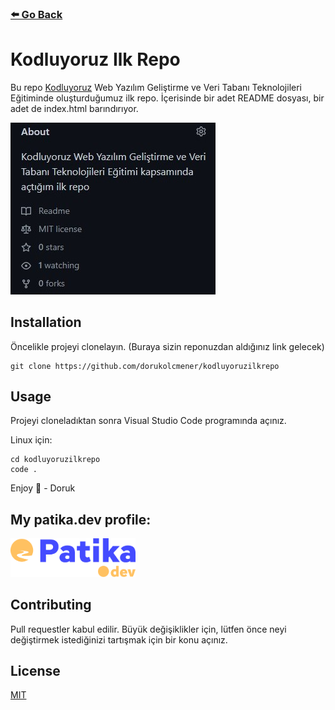### [⬅️ Go Back](../../README.md)

# Kodluyoruz Ilk Repo

Bu repo [Kodluyoruz](https://app.patika.dev/courses/git/odev1) Web Yazılım Geliştirme ve Veri Tabanı Teknolojileri Eğitiminde oluşturduğumuz ilk repo. İçerisinde bir adet README dosyası, bir adet de index.html barındırıyor.

![RepoImage](../../assets/repo_image.jpg)

## Installation

Öncelikle projeyi clonelayın. (Buraya sizin reponuzdan aldığınız link gelecek)

```
git clone https://github.com/dorukolcmener/kodluyoruzilkrepo
```

## Usage

Projeyi cloneladıktan sonra Visual Studio Code programında açınız.

Linux için:

```
cd kodluyoruzilkrepo
code .
```

Enjoy 🚀 - Doruk

## My patika.dev profile:

<a href="https://app.patika.dev/kaolin"><img src="../../assets/newPatikaLogo.svg" width=200/></a>

## Contributing

Pull requestler kabul edilir. Büyük değişiklikler için, lütfen önce neyi değiştirmek istediğinizi tartışmak için bir konu açınız.

## License

[MIT](LICENSE)
